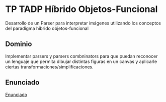 # TP TADP Híbrido Objetos-Funcional
Desarrollo de un Parser para interpretar imágenes utilizando los conceptos del paradigma híbrido objetos-funcional


## Dominio
Implementar parsers y parsers combninators para que puedan reconocer un lenguaje que permita dibujar distintas figuras en un canvas y aplicarle ciertas transformaciones/simplificaciones.

## Enunciado
[Enunciado](https://docs.google.com/document/d/11X2vk3FbRaArhWiy_FqtcEnJQHBGHOx1l_tkqeMxSAU/edit?tab=t.0)
